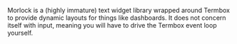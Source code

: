 Morlock is a (highly immature) text widget library wrapped around Termbox to provide dynamic layouts for things like dashboards.   It does not concern itself with input, meaning you will have to drive the Termbox event loop yourself.
